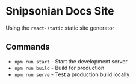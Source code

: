 # Snipsonian Docs Site

Using the `react-static` static site generator

## Commands

* `npm run start` - Start the development server
* `npm run build` - Build for production
* `npm run serve` - Test a production build locally
